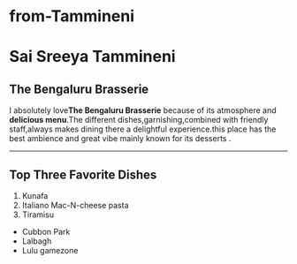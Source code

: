# from-Tammineni
# Sai Sreeya Tammineni
## The Bengaluru Brasserie
I absolutely love**The Bengaluru Brasserie** because of its atmosphere and **delicious menu**.The different dishes,garnishing,combined with friendly staff,always makes dining there a delightful experience.this place has the best ambience and great vibe mainly known for its desserts .

---
## Top Three Favorite Dishes
1. Kunafa
2. Italiano Mac-N-cheese pasta 
3. Tiramisu

- Cubbon Park
- Lalbagh
- Lulu gamezone